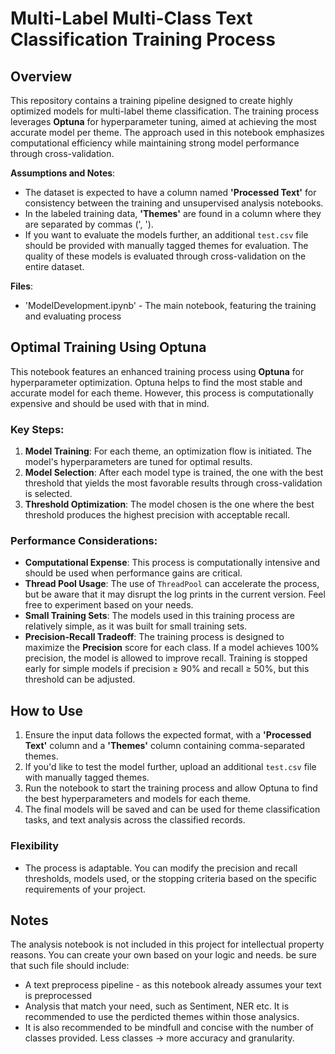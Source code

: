 # Multi-Label Multi-Class Text Classification Training Process

## Overview

This repository contains a training pipeline designed to create highly optimized models for multi-label theme classification. The training process leverages **Optuna** for hyperparameter tuning, aimed at achieving the most accurate model per theme. The approach used in this notebook emphasizes computational efficiency while maintaining strong model performance through cross-validation.

**Assumptions and Notes**:
- The dataset is expected to have a column named **'Processed Text'** for consistency between the training and unsupervised analysis notebooks.
- In the labeled training data, **'Themes'** are found in a column where they are separated by commas (', ').
- If you want to evaluate the models further, an additional `test.csv` file should be provided with manually tagged themes for evaluation. The quality of these models is evaluated through cross-validation on the entire dataset.

**Files**:
- 'ModelDevelopment.ipynb' - The main notebook, featuring the training and evaluating process
  
## Optimal Training Using Optuna

This notebook features an enhanced training process using **Optuna** for hyperparameter optimization. Optuna helps to find the most stable and accurate model for each theme. However, this process is computationally expensive and should be used with that in mind.

### Key Steps:
1. **Model Training**: For each theme, an optimization flow is initiated. The model's hyperparameters are tuned for optimal results.
2. **Model Selection**: After each model type is trained, the one with the best threshold that yields the most favorable results through cross-validation is selected.
3. **Threshold Optimization**: The model chosen is the one where the best threshold produces the highest precision with acceptable recall.

### Performance Considerations:
- **Computational Expense**: This process is computationally intensive and should be used when performance gains are critical.
- **Thread Pool Usage**: The use of `ThreadPool` can accelerate the process, but be aware that it may disrupt the log prints in the current version. Feel free to experiment based on your needs.
- **Small Training Sets**: The models used in this training process are relatively simple, as it was built for small training sets.
- **Precision-Recall Tradeoff**: The training process is designed to maximize the **Precision** score for each class. If a model achieves 100% precision, the model is allowed to improve recall. Training is stopped early for simple models if precision ≥ 90% and recall ≥ 50%, but this threshold can be adjusted.

## How to Use

1. Ensure the input data follows the expected format, with a **'Processed Text'** column and a **'Themes'** column containing comma-separated themes.
2. If you'd like to test the model further, upload an additional `test.csv` file with manually tagged themes.
3. Run the notebook to start the training process and allow Optuna to find the best hyperparameters and models for each theme.
4. The final models will be saved and can be used for theme classification tasks, and text analysis across the classified records.

### Flexibility
- The process is adaptable. You can modify the precision and recall thresholds, models used, or the stopping criteria based on the specific requirements of your project.

## Notes
The analysis notebook is not included in this project for intellectual property reasons. You can create your own based on your logic and needs. be sure that such file should include:
- A text preprocess pipeline - as this notebook already assumes your text is preprocessed
- Analysis that match your need, such as Sentiment, NER etc. It is recommended to use the perdicted themes within those analysics.
- It is also recommended to be mindfull and concise with the number of classes provided. Less classes -> more accuracy and granularity.
